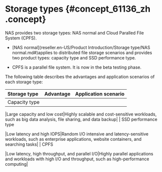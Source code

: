 # Storage types {#concept_61136_zh .concept}

NAS provides two storage types: NAS normal and Cloud Paralled File System \(CPFS\).

-   [NAS normal](reseller.en-US/Product Introduction/Storage type/NAS normal.md#)applies to distributed file storage scenarios and provides two product types: capacity type and SSD performance type.

-   CPFS is a parallel file system. It is now in the beta testing phase.


The following table describes the advantages and application scenarios of each storage type:

|Storage type|Advantage|Application scenario|
|:-----------|:--------|:-------------------|
| Capacity type

 |Large capacity and low cost|Highly scalable and cost-sensitive workloads, such as big data analysis, file sharing, and data backup|
| SSD performance type

 |Low latency and high IOPS|Random I/O intensive and latency-sensitive workloads, such as enterprise applications, website containers, and searching tasks|
| CPFS

 |Low latency, high throughput, and parallel I/O|Highly parallel applications and workloads with high I/O and throughput, such as high-performance computing|

